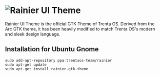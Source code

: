 ![Rainier UI](https://i.imgur.com/lJfpp40.png) Theme
===========

Rainier UI Theme is the official GTK Theme of Trenta OS. Derived from the Arc GTK theme, it has been heavily modified to match Trenta OS's modern and sleek design language.

## Installation for Ubuntu Gnome

    sudo add-apt-repository ppa:trentaos-team/rainier
    sudo apt-get update
    sudo apt-get install rainier-gtk-theme
